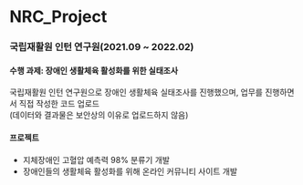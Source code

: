 # NRC_Project
### 국립재활원 인턴 연구원(2021.09 ~ 2022.02)
#### 수행 과제: 장애인 생활체육 활성화를 위한 실태조사  
국립재활원 인턴 연구원으로 장애인 생활체육 실태조사를 진행했으며, 업무를 진행하면서 직접 작성한 코드 업로드  
(데이터와 결과물은 보안상의 이유로 업로드하지 않음)

#### 프로젝트
- 지체장애인 고혈압 예측력 98% 분류기 개발
- 장애인들의 생활체육 활성화를 위해 온라인 커뮤니티 사이트 개발
